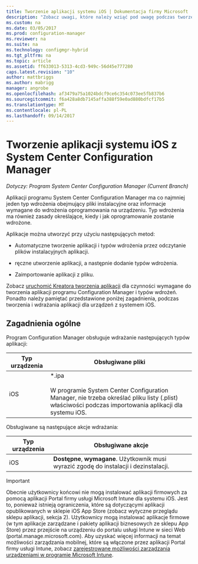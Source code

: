 ```yaml
---
title: Tworzenie aplikacji systemu iOS | Dokumentacja firmy Microsoft
description: "Zobacz uwagi, które należy wziąć pod uwagę podczas tworzenia i wdrażania aplikacji dla urządzeń z systemem iOS."
ms.custom: na
ms.date: 03/05/2017
ms.prod: configuration-manager
ms.reviewer: na
ms.suite: na
ms.technology: configmgr-hybrid
ms.tgt_pltfrm: na
ms.topic: article
ms.assetid: ff633013-5313-4cd3-949c-56d45e777280
caps.latest.revision: "10"
author: mattbriggs
ms.author: mabrigg
manager: angrobe
ms.openlocfilehash: af3479a75a1024bdcf9ce6c354c073ee5fb837b6
ms.sourcegitcommit: f6a428a8db7145affa388f59e0ad880bdfcf17b5
ms.translationtype: MT
ms.contentlocale: pl-PL
ms.lasthandoff: 09/14/2017
---
```

# <a name="create-ios-applications-with-system-center-configuration-manager"></a>Tworzenie aplikacji systemu iOS z System Center Configuration Manager

*Dotyczy: Program System Center Configuration Manager (Current Branch)*

Aplikacji programu System Center Configuration Manager ma co najmniej jeden typ wdrożenia obejmujący pliki instalacyjne oraz informacje wymagane do wdrożenia oprogramowania na urządzeniu. Typ wdrożenia ma również zasady określające, kiedy i jak oprogramowanie zostanie wdrożone.  

 Aplikacje można utworzyć przy użyciu następujących metod:  

-   Automatyczne tworzenie aplikacji i typów wdrożenia przez odczytanie plików instalacyjnych aplikacji.  

-   ręczne utworzenie aplikacji, a następnie dodanie typów wdrożenia.  

-   Zaimportowanie aplikacji z pliku.  

Zobacz [uruchomić Kreatora tworzenia aplikacji](../../apps/deploy-use/create-applications.md#start-the-create-application-wizard) dla czynności wymagane do tworzenia aplikacji programu Configuration Manager i typów wdrożeń. Ponadto należy pamiętać przedstawione poniżej zagadnienia, podczas tworzenia i wdrażania aplikacji dla urządzeń z systemem iOS.  

## <a name="general-considerations"></a>Zagadnienia ogólne  
 Program Configuration Manager obsługuje wdrażanie następujących typów aplikacji:  

|Typ urządzenia|Obsługiwane pliki|  
|-----------------|---------------------|  
|iOS|*.ipa<br /><br /> W programie System Center Configuration Manager, nie trzeba określać pliku listy (.plist) właściwości podczas importowania aplikacji dla systemu iOS.|  

 Obsługiwane są następujące akcje wdrażania:  

|Typ urządzenia|Obsługiwane akcje|  
|-----------------|-----------------------|  
|iOS|**Dostępne**, **wymagane**. Użytkownik musi wyrazić zgodę do instalacji i dezinstalacji.

> [!IMPORTANT]  
>  Obecnie użytkownicy końcowi nie mogą instalować aplikacji firmowych za pomocą aplikacji Portal firmy usługi Microsoft Intune dla systemu iOS. Jest to, ponieważ istnieją ograniczenia, które są dotyczącymi aplikacji opublikowanych w sklepie iOS App Store (zobacz wytyczne przeglądu sklepu aplikacji, sekcja 2). Użytkownicy mogą instalować aplikacje firmowe (w tym aplikacje zarządzane i pakiety aplikacji biznesowych ze sklepu App Store) przez przejście na urządzeniu do portalu usługi Intune w sieci Web (portal.manage.microsoft.com). Aby uzyskać więcej informacji na temat możliwości zarządzania mobilnej, które są włączone przez aplikacji Portal firmy usługi Intune, zobacz [zarejestrowane możliwości zarządzania urządzeniami w programie Microsoft Intune](https://technet.microsoft.com/library/dn600287.aspx).  
